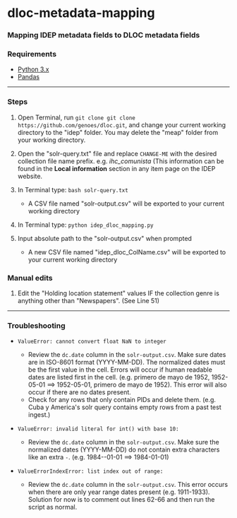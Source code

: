 # dloc-metadata-mapping
### Mapping IDEP metadata fields to DLOC metadata fields


### Requirements
* [Python 3.x](https://www.python.org/ "Python")
* [Pandas](https://pypi.org/project/pandas/ "Pandas")

------------

### Steps
1. Open Terminal, run ```git clone git clone https://github.com/genoes/dloc.git```, and change your current working directory to the "idep" folder. You may delete the "meap" folder from your working directory.

2. Open the "solr-query.txt" file and replace ```CHANGE-ME``` with the desired collection file name prefix. e.g. *ihc_comunista* (This information can be found in the **Local information** section in any item page on the IDEP website.

3. In Terminal type: ```bash solr-query.txt```

	* A CSV file named "solr-output.csv" will be exported to your current working directory

4. In Terminal type: ```python idep_dloc_mapping.py```

5. Input absolute path to the "solr-output.csv" when prompted

	* A new CSV file named "idep_dloc_ColName.csv" will be exported to your current working directory

### Manual edits
1. Edit the "Holding location statement" values IF the collection genre is anything other than "Newspapers". (See Line 51)

------------
### Troubleshooting

* ```ValueError: cannot convert float NaN to integer```
	* Review the ```dc.date``` column in the ```solr-output.csv```. Make sure dates are in ISO-8601 format (YYYY-MM-DD). The normalized dates must be the first value in the cell. Errors will occur if human readable dates are listed first in the cell. (e.g. primero de mayo de 1952, 1952-05-01 ==> 1952-05-01, primero de mayo de 1952). This error will also occur if there are no dates present.
	* Check for any rows that only contain PIDs and delete them. (e.g. Cuba y America's solr query contains empty rows from a past test ingest.)
	
* ```ValueError: invalid literal for int() with base 10:```
	* Review the ```dc.date``` column in the ```solr-output.csv```. Make sure the normalized dates (YYYY-MM-DD) do not contain extra characters like an extra ```-```. (e.g. 1984--01-01 ==> 1984-01-01)

* ```ValueErrorIndexError: list index out of range:```
	* Review the ```dc.date``` column in the ```solr-output.csv```. This error occurs when there are only year range dates present (e.g. 1911-1933). Solution for now is to comment out lines 62-66 and then run the script as normal.
